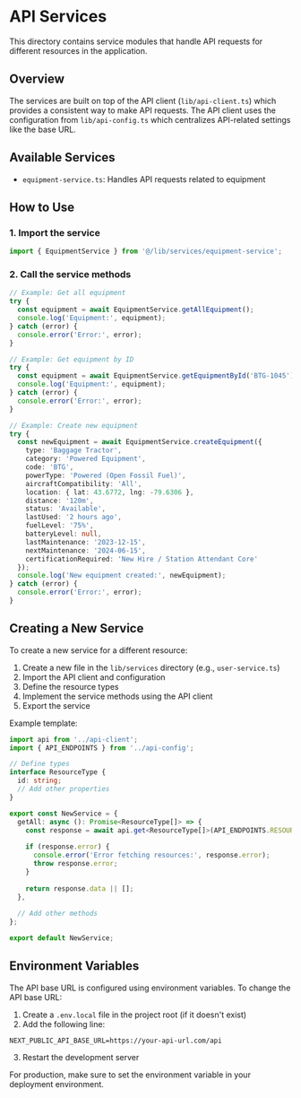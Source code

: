 # API Services

This directory contains service modules that handle API requests for different resources in the application.

## Overview

The services are built on top of the API client (`lib/api-client.ts`) which provides a consistent way to make API requests. The API client uses the configuration from `lib/api-config.ts` which centralizes API-related settings like the base URL.

## Available Services

- `equipment-service.ts`: Handles API requests related to equipment

## How to Use

### 1. Import the service

```typescript
import { EquipmentService } from '@/lib/services/equipment-service';
```

### 2. Call the service methods

```typescript
// Example: Get all equipment
try {
  const equipment = await EquipmentService.getAllEquipment();
  console.log('Equipment:', equipment);
} catch (error) {
  console.error('Error:', error);
}

// Example: Get equipment by ID
try {
  const equipment = await EquipmentService.getEquipmentById('BTG-1045');
  console.log('Equipment:', equipment);
} catch (error) {
  console.error('Error:', error);
}

// Example: Create new equipment
try {
  const newEquipment = await EquipmentService.createEquipment({
    type: 'Baggage Tractor',
    category: 'Powered Equipment',
    code: 'BTG',
    powerType: 'Powered (Open Fossil Fuel)',
    aircraftCompatibility: 'All',
    location: { lat: 43.6772, lng: -79.6306 },
    distance: '120m',
    status: 'Available',
    lastUsed: '2 hours ago',
    fuelLevel: '75%',
    batteryLevel: null,
    lastMaintenance: '2023-12-15',
    nextMaintenance: '2024-06-15',
    certificationRequired: 'New Hire / Station Attendant Core'
  });
  console.log('New equipment created:', newEquipment);
} catch (error) {
  console.error('Error:', error);
}
```

## Creating a New Service

To create a new service for a different resource:

1. Create a new file in the `lib/services` directory (e.g., `user-service.ts`)
2. Import the API client and configuration
3. Define the resource types
4. Implement the service methods using the API client
5. Export the service

Example template:

```typescript
import api from '../api-client';
import { API_ENDPOINTS } from '../api-config';

// Define types
interface ResourceType {
  id: string;
  // Add other properties
}

export const NewService = {
  getAll: async (): Promise<ResourceType[]> => {
    const response = await api.get<ResourceType[]>(API_ENDPOINTS.RESOURCE.GET_ALL);
    
    if (response.error) {
      console.error('Error fetching resources:', response.error);
      throw response.error;
    }
    
    return response.data || [];
  },
  
  // Add other methods
};

export default NewService;
```

## Environment Variables

The API base URL is configured using environment variables. To change the API base URL:

1. Create a `.env.local` file in the project root (if it doesn't exist)
2. Add the following line:

```
NEXT_PUBLIC_API_BASE_URL=https://your-api-url.com/api
```

3. Restart the development server

For production, make sure to set the environment variable in your deployment environment.
